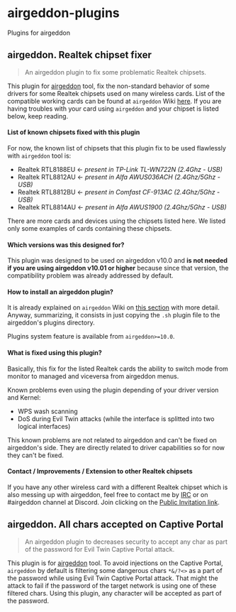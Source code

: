 # airgeddon-plugins
Plugins for airgeddon

## airgeddon. Realtek chipset fixer

> An airgeddon plugin to fix some problematic Realtek chipsets.

This plugin for [airgeddon] tool, fix the non-standard behavior of some drivers for some Realtek chipsets used on many wireless cards.
List of the compatible working cards can be found at `airgeddon` Wiki [here]. If you are having troubles with your card using `airgeddon` and your chipset is listed below, keep reading.

#### List of known chipsets fixed with this plugin

For now, the known list of chipsets that this plugin fix to be used flawlessly with `airgeddon` tool is:

 - Realtek RTL8188EU <- _present in TP-Link TL-WN722N (2.4Ghz - USB)_
 - Realtek RTL8812AU <- _present in Alfa AWUS036ACH (2.4Ghz/5Ghz - USB)_
 - Realtek RTL8812BU <- _present in Comfast CF-913AC (2.4Ghz/5Ghz - USB)_
 - Realtek RTL8814AU <- _present in Alfa AWUS1900 (2.4Ghz/5Ghz - USB)_

There are more cards and devices using the chipsets listed here. We listed only some examples of cards containing these chipsets.

#### Which versions was this designed for?

This plugin was designed to be used on airgeddon v10.0 and __is not needed if you are using airgeddon v10.01 or higher__ because since that version, the compatibility problem was already addressed by default.

#### How to install an airgeddon plugin?

It is already explained on `airgeddon` Wiki on [this section] with more detail. Anyway, summarizing, it consists in just copying the `.sh` plugin file to the airgeddon's plugins directory.

Plugins system feature is available from `airgeddon>=10.0`.

#### What is fixed using this plugin?

Basically, this fix for the listed Realtek cards the ability to switch mode from monitor to managed and viceversa from airgeddon menus.

Known problems even using the plugin depending of your driver version and Kernel:

 - WPS wash scanning
 - DoS during Evil Twin attacks (while the interface is splitted into two logical interfaces)

This known problems are not related to airgeddon and can't be fixed on airgeddon's side. They are directly related to driver capabilities so for now they can't be fixed.

#### Contact / Improvements / Extension to other Realtek chipsets

If you have any other wireless card with a different Realtek chipset which is also messing up with airgeddon, feel free to contact me by [IRC] or on #airgeddon channel at Discord. Join clicking on the [Public Invitation link].

## airgeddon. All chars accepted on Captive Portal

> An airgeddon plugin to decreases security to accept any char as part of the password for Evil Twin Captive Portal attack.

This plugin is for [airgeddon] tool. To avoid injections on the Captive Portal, `airgeddon` by default is filtering some dangerous chars `*&/?<>` as a part of the password while using Evil Twin Captive Portal attack. That might the attack to fail if the password of the target network is using one of these filtered chars. Using this plugin, any character will be accepted as part of the password.

[airgeddon]: https://github.com/v1s1t0r1sh3r3/airgeddon
[here]: https://github.com/v1s1t0r1sh3r3/airgeddon/wiki/Cards%20and%20Chipsets
[this section]: https://github.com/v1s1t0r1sh3r3/airgeddon/wiki/Plugins%20System#how-can-i-install-a-plugin-already-done-by-somebody
[IRC]: https://webchat.freenode.net/
[Public Invitation link]: https://discord.gg/sQ9dgt9
